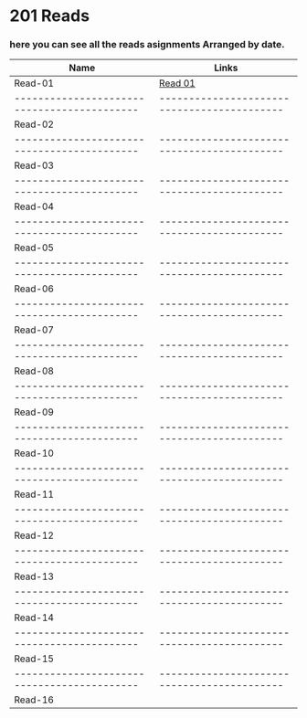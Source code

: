 # 201 Reads
### here you can see all the reads asignments Arranged by date.


Name                                       | Links
-------------------------------------------|-------------------------------------------
Read-01                                    | [Read 01](https://thaerm94.github.io/learning-journal--201/read01)
-------------------------------------------|-------------------------------------------
Read-02                                    |
-------------------------------------------|-------------------------------------------
Read-03                                    |
-------------------------------------------|-------------------------------------------
Read-04                                    |
-------------------------------------------|-------------------------------------------
Read-05                                    |
-------------------------------------------|-------------------------------------------
Read-06                                    |
-------------------------------------------|-------------------------------------------
Read-07                                    |
-------------------------------------------|-------------------------------------------
Read-08                                    |
-------------------------------------------|-------------------------------------------
Read-09                                    |
-------------------------------------------|-------------------------------------------
Read-10                                    |
-------------------------------------------|-------------------------------------------
Read-11                                    |
-------------------------------------------|-------------------------------------------
Read-12                                    |
-------------------------------------------|-------------------------------------------
Read-13                                    |
-------------------------------------------|-------------------------------------------
Read-14                                    |
-------------------------------------------|-------------------------------------------
Read-15                                    |
-------------------------------------------|-------------------------------------------
Read-16                                    |

